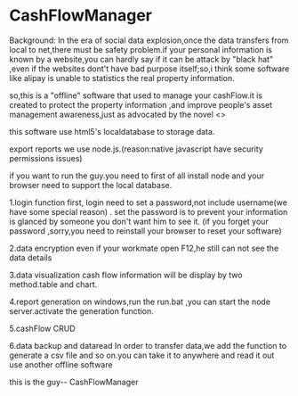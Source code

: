 # CashFlowManager
  Background: In the era of social data explosion,once the data transfers from local to net,there must be safety
  problem.if your personal information is known by a website,you can hardly say if it can be attack by "black hat"
  ,even if the websites dont't have bad purpose itself;so,i think some software like alipay is unable to statistics 
  the real property information.

  so,this is a  "offline" software that used to manage your cashFlow.it is created to protect the property information
  ,and improve people's asset management awareness,just as advocated by the novel <<richdad and poordad>>

  
  this software use html5's localdatabase to storage data.
  
  export reports we use node.js.(reason:native javascript have security permissions issues)

  if you want to run the guy.you need  to first of all install node and your browser need to support the local database.

  1.login function
    first, login need to set a password,not include username(we have some special reason) . set the password is to prevent
    your information is glanced by someone you don't want him to see it.
    (if you forget your password ,sorry,you need to reinstall your browser to reset your software)

  2.data encryption
    even if your workmate open F12,he still can not see the data details

  3.data visualization
    cash flow information will be display by two method.table and chart.
  
  4.report generation
    on windows,run the run.bat ,you can start the node server.activate the generation function.
  
  5.cashFlow CRUD

  6.data backup and dataread
    In order to transfer data,we add the function to generate a csv file and so on.you can take it to anywhere 
    and read it out use another offline software
  
  this is the guy-- CashFlowManager

